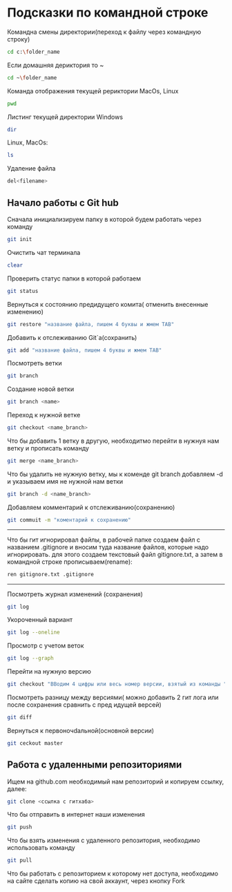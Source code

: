 # Подсказки по командной строке 

Командна смены директории(переход к файлу через командную строку)
```sh
cd c:\folder_name
```

Если домашняя дериктория то ~
```sh
cd ~\folder_name
```

Команда отображения текущей рериктории MacOs, Linux
```sh
pwd
```

Листинг текущей директории Windows
```sh
dir
```
Linux, MacOs:        
```sh
ls
```

Удаление файла
```sh
del<filename>
```

## Начало работы с Git hub

Сначала инициализируем папку в которой будем работать через команду 
```sh
git init
```

Очистить чат терминала
```sh
clear
```

Проверить статус папки в которой работаем
```sh
git status
```

Вернуться к состоянию предидущего комита( отменить внесенные изменению)
```sh
git restore "название файла, пишем 4 буквы и жмем TAB"
```

Добавить к отслеживанию Git`а(сохранить)
```sh
git add "название файла, пишем 4 буквы и жмем TAB"
```

Посмотреть ветки
```sh
git branch
```

Создание новой ветки
```sh
git branch <name>
```

Переход к нужной ветке
```sh
git checkout <name_branch>
```
Что бы добавить 1 ветку в другую, необходитмо перейти в нужнуя нам ветку и прописать команду
```sh
git merge <name_branch>
```
Что бы удалить не нужную ветку, мы к коменде git branch добавляем -d и указываем имя не нужной нам ветки
```sh
git branch -d <name_branch>
```

Добавляем комментарий к отслеживанию(сохранению)

```sh
git commuit -m "коментарий к сохранению"
```

___
Что бы гит игнорировал файлы, в рабочей папке создаем файл с названием .gitignore и вносим туда название файлов, которые надо игнорировать.
для этого создаем текстовый файл gitignore.txt, а затем в командной строке прописываем(rename):
```sh
ren gitignore.txt .gitignore
```

_____
Посмотреть журнал изменений (сохранения)
```sh
git log
```

Укороченный вариант
```sh
git log --oneline
```

Просмотр с учетом веток
```sh
git log --graph
```


Перейти на нужную версию
```sh
git checkout "ВВодим 4 цифры или весь номер версии, взятый из команды "git log"."
```

Посмотреть разницу между версиями( можно добавить 2 гит лога или после сохранения сравнить с пред идущей версей)
```sh
git diff
```

Вернуться к первоночdальной(основной версии)
```sh
git ceckout master
```

## Работа с удаленными репозиториями

Ищем на github.com необходимый нам репозиторий и копируем ссылку, далее:

```sh
git clone <ссылка с гитхаба>
```

Что бы отправить в интернет наши изменения

```sh
git push
```
Что бы взять изменения с удаленного репозитория, необходимо использовать команду

```sh
git pull
```

Что бы работать с репозиторием к которому нет доступа, необходимо на сайте сделать копию на свой аккаунт, через кнопку Fork
